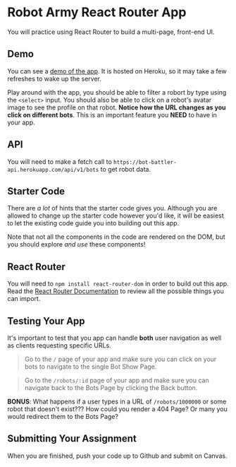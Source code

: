 # Robot Army React Router App

You will practice using React Router to build a multi-page, front-end UI. 

## Demo

You can see a [demo of the app](https://robot-gallery.herokuapp.com/). It is hosted on Heroku, so it may take a few refreshes to wake up the server. 

Play around with the app, you should be able to filter a robort by type using the `<select>` input. You should also be able to click on a robot's avatar image to see the profile on that robot. **Notice how the URL changes as you click on different bots**. This is an important feature you **NEED** to have in your app.

## API

You will need to make a fetch call to `https://bot-battler-api.herokuapp.com/api/v1/bots` to get robot data.  

## Starter Code

There are _a lot_ of hints that the starter code gives you. Although you are allowed to change up the starter code however you'd like, it will be easiest to let the existing code guide you into building out this app. 

Note that not all the components in the code are rendered on the DOM, but you should explore _and use_ these components!

## React Router

You will need to `npm install react-router-dom` in order to build out this app. Read the [React Router Documentation](https://reactrouter.com/web/guides/quick-start) to review all the possible things you can import.

## Testing Your App

It's important to test that you app can handle **both** user navigation as well as clients requesting specific URLs. 

> Go to the `/` page of your app and make sure you can click on your bots to navigate to the single Bot Show Page.

> Go to the `/robots/:id` page of your app and make sure you can navigate back to the Bots Page by clicking the Back button.

**BONUS**: What happens if a user types in a URL of `/robots/1000000` or some robot that doesn't exist??? How could you render a 404 Page? Or many you would redirect them to the Bots Page?

## Submitting Your Assignment

When you are finished, push your code up to Github and submit on Canvas.
